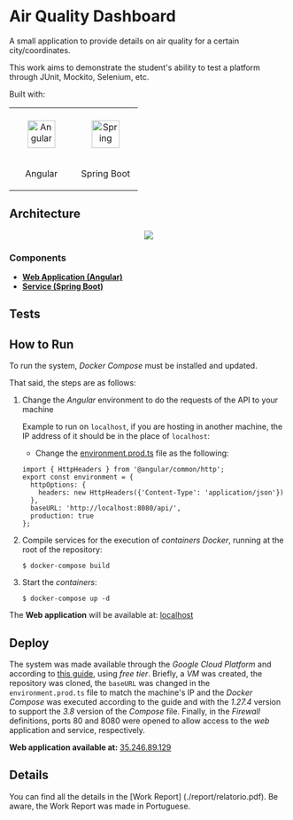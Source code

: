# Air Quality Dashboard

<!--
Not Working because of lack of ssl on server
![](http://34.89.73.181:9000/api/project_badges/quality_gate?project=com.hugopaiva%3Aair-quality-service)

![](http://34.89.73.181:9000/api/project_badges/measure?project=com.hugopaiva%3Aair-quality-service&metric=coverage)

![](http://34.89.73.181:9000/api/project_badges/measure?project=com.hugopaiva%3Aair-quality-service&metric=alert_status)

-->

A small application to provide details on air quality for a certain city/coordinates. 

This work aims to demonstrate the student's ability to test a platform through JUnit, Mockito, Selenium, etc.

Built with:

<table>
  <tr>
    <td valign="top" style="width:100px">
      <div align="center">
      <img style="margin: 20px" src="https://profilinator.rishav.dev/skills-assets/angularjs-original.svg" alt="Angular" height="50" /> 
      <p>Angular</p>
      </div>
    </td>
    <td valign="top" style="width:100px">
      <div align="center">
      <img style="margin: 20px" src="https://profilinator.rishav.dev/skills-assets/springio-icon.svg" alt="Spring" height="50" /> 
      <p>Spring Boot</p>
      </div>
    </td>
  </tr>
</table> 

## Architecture

<p align="center">
  <img  src="/report/architecture.png">
</p>

### Components

- [**Web Application (Angular)**](./web-application)
- [**Service (Spring Boot)**](./air-quality-service)

## Tests

## How to Run

To run the system, _Docker Compose_ must be installed and updated.

That said, the steps are as follows:

1. Change the _Angular_ environment to do the requests of the API to your machine

   Example to run on `localhost`, if you are hosting in another machine, the IP address of it should be in the place of `localhost`:
     - Change the [environment.prod.ts](./web-application/src/environments/environment.prod.ts) file as the following:
      ```
      import { HttpHeaders } from '@angular/common/http';
      export const environment = {
        httpOptions: {
          headers: new HttpHeaders({'Content-Type': 'application/json'})
        },
        baseURL: 'http://localhost:8080/api/',
        production: true
      };
      ```
    
2. Compile services for the execution of _containers Docker_, running at the root of the repository:
   
    ```
    $ docker-compose build
    ```
    
3. Start the _containers_:
    
    ```
    $ docker-compose up -d
    ```
    
The **Web application** will be available at: [localhost](http://localhost)

## Deploy

The system was made available through the _Google Cloud Platform_ and according to [this guide](https://cloud.google.com/community/tutorials/docker-compose-on-container-optimized-os), using _free tier_. Briefly, a _VM_ was created, the repository was cloned, the `baseURL` was changed in the` environment.prod.ts` file to match the machine's IP and the _Docker Compose_ was executed according to the guide and with the _1.27.4_ version to support the _3.8_ version of the _Compose_ file. Finally, in the _Firewall_ definitions, ports 80 and 8080 were opened to allow access to the _web_ application and service, respectively.

**Web application available at:** [35.246.89.129](http://35.246.89.129)

## Details

You can find all the details in the [Work Report] (./report/relatorio.pdf). Be aware, the Work Report was made in Portuguese.


